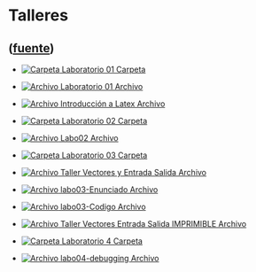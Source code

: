 # Talleres
([fuente](https://campus.exactas.uba.ar/course/view.php?id=987&section=9))
---
  - [![Carpeta](https://campus.exactas.uba.ar/theme/image.php/magazine/folder/1462913092/icon) Laboratorio 01 Carpeta](https://campus.exactas.uba.ar/mod/folder/view.php?id=60575)

  - [![Archivo](https://campus.exactas.uba.ar/theme/image.php/magazine/core/1462913092/f/archive) Laboratorio 01 Archivo](https://campus.exactas.uba.ar/mod/resource/view.php?id=59700)

  - [![Archivo](https://campus.exactas.uba.ar/theme/image.php/magazine/core/1462913092/f/pdf) Introducción a Latex Archivo](https://campus.exactas.uba.ar/mod/resource/view.php?id=60157)

  - [![Carpeta](https://campus.exactas.uba.ar/theme/image.php/magazine/folder/1462913092/icon) Laboratorio 02 Carpeta](https://campus.exactas.uba.ar/mod/folder/view.php?id=60136)

  - [![Archivo](https://campus.exactas.uba.ar/theme/image.php/magazine/core/1462913092/f/archive) Labo02 Archivo](https://campus.exactas.uba.ar/mod/resource/view.php?id=60137)

  - [![Carpeta](https://campus.exactas.uba.ar/theme/image.php/magazine/folder/1462913092/icon) Laboratorio 03 Carpeta](https://campus.exactas.uba.ar/mod/folder/view.php?id=60573)

  - [![Archivo](https://campus.exactas.uba.ar/theme/image.php/magazine/core/1462913092/f/pdf) Taller Vectores y Entrada Salida Archivo](https://campus.exactas.uba.ar/mod/resource/view.php?id=60584)

  - [![Archivo](https://campus.exactas.uba.ar/theme/image.php/magazine/core/1462913092/f/pdf) labo03-Enunciado Archivo](https://campus.exactas.uba.ar/mod/resource/view.php?id=60591)

  - [![Archivo](https://campus.exactas.uba.ar/theme/image.php/magazine/core/1462913092/f/archive) labo03-Codigo Archivo](https://campus.exactas.uba.ar/mod/resource/view.php?id=60592)

  - [![Archivo](https://campus.exactas.uba.ar/theme/image.php/magazine/core/1462913092/f/pdf) Taller Vectores Entrada Salida IMPRIMIBLE Archivo](https://campus.exactas.uba.ar/mod/resource/view.php?id=60594)

  - [![Carpeta](https://campus.exactas.uba.ar/theme/image.php/magazine/folder/1462913092/icon) Laboratorio 4 Carpeta](https://campus.exactas.uba.ar/mod/folder/view.php?id=60884)

  - [![Archivo](https://campus.exactas.uba.ar/theme/image.php/magazine/core/1462913092/f/archive) labo04-debugging Archivo](https://campus.exactas.uba.ar/mod/resource/view.php?id=60885)

